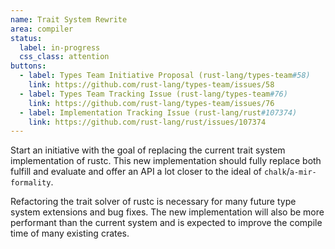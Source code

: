 ```yaml
---
name: Trait System Rewrite
area: compiler
status: 
  label: in-progress
  css_class: attention
buttons:
  - label: Types Team Initiative Proposal (rust-lang/types-team#58)
    link: https://github.com/rust-lang/types-team/issues/58
  - label: Types Team Tracking Issue (rust-lang/types-team#76)
    link: https://github.com/rust-lang/types-team/issues/76
  - label: Implementation Tracking Issue (rust-lang/rust#107374)
    link: https://github.com/rust-lang/rust/issues/107374
---
```

Start an initiative with the goal of replacing the current trait system implementation of rustc. 
This new implementation should fully replace both fulfill and evaluate and offer an API a lot
closer to the ideal of `chalk`/`a-mir-formality`.

Refactoring the trait solver of rustc is necessary for many future type system extensions and
bug fixes. The new implementation will also be more performant than the current system and is
expected to improve the compile time of many existing crates.